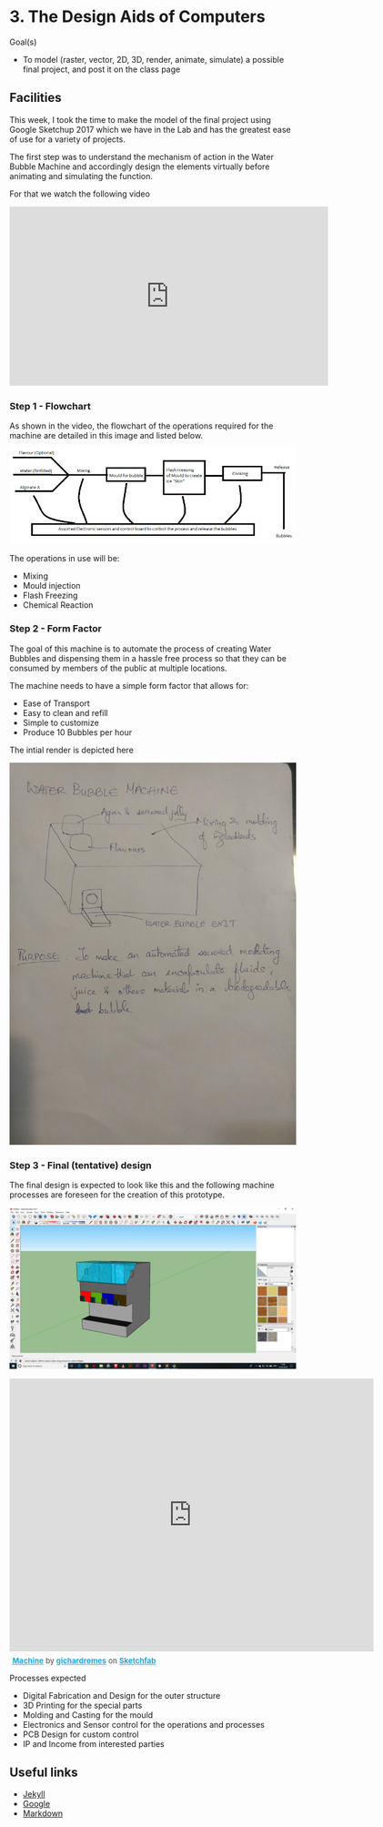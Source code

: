 # 3. The Design Aids of Computers

Goal(s)

- To model (raster, vector, 2D, 3D, render, animate, simulate) a possible final project, and post it on the class page

## Facilities

This week, I took the time to make the model of the final project using Google Sketchup 2017 which we have in the Lab and has the greatest ease of use for a variety of projects.

The first step was to understand the mechanism of action in the Water Bubble Machine and accordingly design the elements virtually before animating and simulating the function.

For that we watch the following video

<iframe width="560" height="315" src="https://www.youtube.com/embed/sGlNhTjPBVU" frameborder="0" allow="accelerometer; autoplay; encrypted-media; gyroscope; picture-in-picture" allowfullscreen></iframe>

### Step 1 - Flowchart

As shown in the video, the flowchart of the operations required for the machine are detailed in this image and listed below.

![](../images/Project/P-Bub-Flow2.png)

The operations in use will be:

- Mixing
- Mould injection
- Flash Freezing
- Chemical Reaction

### Step 2 - Form Factor

The goal of this machine is to automate the process of creating Water Bubbles and dispensing them in a hassle free process so that they can be consumed by members of the public at multiple locations.

The machine needs to have a simple form factor that allows for:

- Ease of Transport
- Easy to clean and refill
- Simple to customize
- Produce 10 Bubbles per hour

The intial render is depicted here

![](../images/week03/P-Bub.jpg)

### Step 3 - Final (tentative) design

The final design is expected to look like this and the following machine processes are foreseen for the creation of this prototype.

![](../images/week03/Machine.png)

<div class="sketchfab-embed-wrapper"><iframe width="640" height="480" src="https://sketchfab.com/models/7287d80527c740ea8f48cdb32e77de90/embed" frameborder="0" allow="autoplay; fullscreen; vr" mozallowfullscreen="true" webkitallowfullscreen="true"></iframe>

<p style="font-size: 13px; font-weight: normal; margin: 5px; color: #4A4A4A;">
    <a href="https://sketchfab.com/3d-models/machine-7287d80527c740ea8f48cdb32e77de90?utm_medium=embed&utm_source=website&utm_campaign=share-popup" target="_blank" style="font-weight: bold; color: #1CAAD9;">Machine</a>
    by <a href="https://sketchfab.com/gichardromes?utm_medium=embed&utm_source=website&utm_campaign=share-popup" target="_blank" style="font-weight: bold; color: #1CAAD9;">gichardromes</a>
    on <a href="https://sketchfab.com?utm_medium=embed&utm_source=website&utm_campaign=share-popup" target="_blank" style="font-weight: bold; color: #1CAAD9;">Sketchfab</a>
</p>
</div>

Processes expected

- Digital Fabrication and Design for the outer structure
- 3D Printing for the special parts
- Molding and Casting for the mould
- Electronics and Sensor control for the operations and processes
- PCB Design for custom control
- IP and Income from interested parties

## Useful links

- [Jekyll](http://jekyll.org)
- [Google](http://google.com)
- [Markdown](https://en.wikipedia.org/wiki/Markdown)